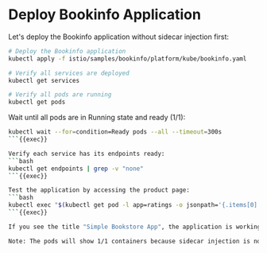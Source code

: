 # Deploy Bookinfo Application

Let's deploy the Bookinfo application without sidecar injection first:

```bash
# Deploy the Bookinfo application
kubectl apply -f istio/samples/bookinfo/platform/kube/bookinfo.yaml

# Verify all services are deployed
kubectl get services

# Verify all pods are running
kubectl get pods
```

Wait until all pods are in Running state and ready (1/1):
```bash
kubectl wait --for=condition=Ready pods --all --timeout=300s
```{{exec}}

Verify each service has its endpoints ready:
```bash
kubectl get endpoints | grep -v "none"
```{{exec}}

Test the application by accessing the product page:
```bash
kubectl exec "$(kubectl get pod -l app=ratings -o jsonpath='{.items[0].metadata.name}')" -c ratings -- curl -sS productpage:9080/productpage | grep -o "<title>.*</title>"
```{{exec}}

If you see the title "Simple Bookstore App", the application is working correctly.

Note: The pods will show 1/1 containers because sidecar injection is not enabled yet. 